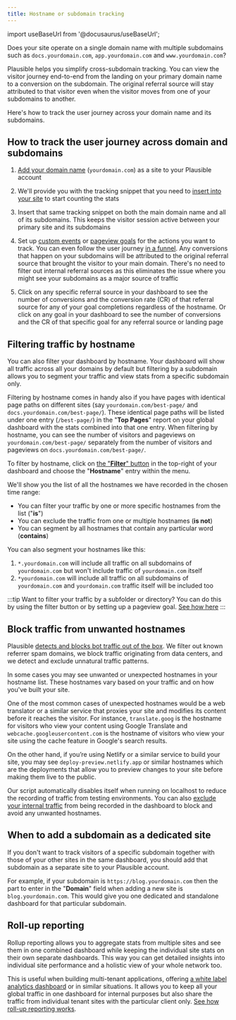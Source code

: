 ```yaml
---
title: Hostname or subdomain tracking
---
```


import useBaseUrl from '@docusaurus/useBaseUrl';

Does your site operate on a single domain name with multiple subdomains such as `docs.yourdomain.com`, `app.yourdomain.com` and `www.yourdomain.com`?

Plausible helps you simplify cross-subdomain tracking. You can view the visitor journey end-to-end from the landing on your primary domain name to a conversion on the subdomain. The original referral source will stay attributed to that visitor even when the visitor moves from one of your subdomains to another.

Here's how to track the user journey across your domain name and its subdomains.

## How to track the user journey across domain and subdomains

1. [Add your domain name](add-website.md) (`yourdomain.com`) as a site to your Plausible account

2. We'll provide you with the tracking snippet that you need to [insert into your site](plausible-script.md) to start counting the stats

3. Insert that same tracking snippet on both the main domain name and all of its subdomains. This keeps the visitor session active between your primary site and its subdomains

4. Set up [custom events](custom-event-goals.md) or [pageview goals](pageview-goals.md) for the actions you want to track. You can even follow the user journey [in a funnel](funnel-analysis.md). Any conversions that happen on your subdomains will be attributed to the original referral source that brought the visitor to your main domain. There's no need to filter out internal referral sources as this eliminates the issue where you might see your subdomains as a major source of traffic
  
5. Click on any specific referral source in your dashboard to see the number of conversions and the conversion rate (CR) of that referral source for any of your goal completions regardless of the hostname. Or click on any goal in your dashboard to see the number of conversions and the CR of that specific goal for any referral source or landing page

## Filtering traffic by hostname

You can also filter your dashboard by hostname. Your dashboard will show all traffic across all your domains by default but filtering by a subdomain allows you to segment your traffic and view stats from a specific subdomain only.

Filtering by hostname comes in handy also if you have pages with identical page paths on different sites (say `yourdomain.com/best-page/` and `docs.yourdomain.com/best-page/`). These identical page paths will be listed under one entry (`/best-page/`) in the "**Top Pages**" report on your global dashboard with the stats combined into that one entry. When filtering by hostname, you can see the number of visitors and pageviews on `yourdomain.com/best-page/` separately from the number of visitors and pageviews on `docs.yourdomain.com/best-page/`.

To filter by hostname, click on [the "**Filter**" button](filters-segments.md) in the top-right of your dashboard and choose the "**Hostname**" entry within the menu.

We'll show you the list of all the hostnames we have recorded in the chosen time range:

* You can filter your traffic by one or more specific hostnames from the list ("**is**")
* You can exclude the traffic from one or multiple hostnames (**is not**)
* You can segment by all hostnames that contain any particular word (**contains**)

You can also segment your hostnames like this:

1. `*.yourdomain.com` will include all traffic on all subdomains of `yourdomain.com` but won't include traffic of `yourdomain.com` itself
2. `*yourdomain.com` will include all traffic on all subdomains of `yourdomain.com` and `yourdomain.com` traffic itself will be included too

:::tip Want to filter your traffic by a subfolder or directory?
You can do this by using the filter button or by setting up a pageview goal. [See how here](pageview-goals.md#how-to-group-your-pages)
:::

## Block traffic from unwanted hostnames

Plausible [detects and blocks bot traffic out of the box](dashboard-faq.md#does-plausible-exclude-known-bots-and-spam-traffic). We filter out known referrer spam domains, we block traffic originating from data centers, and we detect and exclude unnatural traffic patterns.

In some cases you may see unwanted or unexpected hostnames in your hostname list. These hostnames vary based on your traffic and on how you've built your site. 

One of the most common cases of unexpected hostnames would be a web translator or a similar service that proxies your site and modifies its content before it reaches the visitor. For instance, `translate.goog` is the hostname for visitors who view your content using Google Translate and `webcache.googleusercontent.com` is the hostname of visitors who view your site using the cache feature in Google's search results.

On the other hand, if you’re using Netlify or a similar service to build your site, you may see `deploy-preview.netlify.app` or similar hostnames which are the deployments that allow you to preview changes to your site before making them live to the public.

Our script automatically disables itself when running on localhost to reduce the recording of traffic from testing environments. You can also [exclude your internal traffic](https://plausible.io/docs/excluding) from being recorded in the dashboard to block and avoid any unwanted hostnames.

## When to add a subdomain as a dedicated site

If you don't want to track visitors of a specific subdomain together with those of your other sites in the same dashboard, you should add that subdomain as a separate site to your Plausible account.

For example, if your subdomain is `https://blog.yourdomain.com` then the part to enter in the "**Domain**" field when adding a new site is `blog.yourdomain.com`. This would give you one dedicated and standalone dashboard for that particular subdomain.

## Roll-up reporting

Rollup reporting allows you to aggregate stats from multiple sites and see them in one combined dashboard while keeping the individual site stats on their own separate dashboards. This way you can get detailed insights into individual site performance and a holistic view of your whole network too. 

This is useful when building multi-tenant applications, offering [a white label analytics dashboard](https://plausible.io/white-label-web-analytics) or in similar situations. It allows you to keep all your global traffic in one dashboard for internal purposes but also share the traffic from individual tenant sites with the particular client only. [See how roll-up reporting works](plausible-script.md#is-there-a-roll-up-view).
